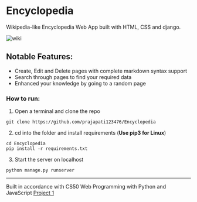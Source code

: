 
# Encyclopedia
Wikipedia-like Encyclopedia Web App built with HTML, CSS and django.  

![wiki](https://user-images.githubusercontent.com/61092127/126044410-897cb9a5-f4d8-433a-b707-342421883281.jpeg)


## Notable Features:
- Create, Edit and Delete pages with complete markdown syntax support
- Search through pages to find your required data
- Enhanced your knowledge by going to a random page

### How to run:
1. Open a terminal and clone the repo
  ```
  git clone https://github.com/prajapati123476/Encyclopedia
  ```
2. cd into the folder and install requirements (**Use pip3 for Linux**)
  ```
  cd Encyclopedia
  pip install -r requirements.txt
  ```
3. Start the server on localhost
  ```
  python manage.py runserver
  ```
  
---

Built in accordance with CS50 Web Programming with Python and JavaScript [Project 1](https://cs50.harvard.edu/web/2020/projects/1/wiki/)
